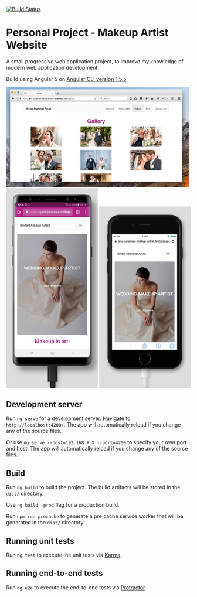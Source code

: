 [![Build Status](https://travis-ci.org/AlexBrownX/makeup-artist-website.svg?branch=master)](https://travis-ci.org/AlexBrownX/makeup-artist-website)

# Personal Project - Makeup Artist Website

A small progressive web application project, to improve my knowledge of modern web application development.

Build using Angular 5 on [Angular CLI version 1.5.5](https://github.com/angular/angular-cli).

<img src="ScreenshotDesktop.jpg" width="500">

<img src="ScreenshotMobile1.jpg" width="250">
<img src="ScreenshotMobile2.jpg" width="250">

## Development server

Run `ng serve` for a development server. Navigate to `http://localhost:4200/`. The app will automatically reload if you change any of the source files.

Or use `ng serve --host=192.168.X.X --port=4200` to specify your own port and host. The app will automatically reload if you change any of the source files.

## Build

Run `ng build` to build the project. The build artifacts will be stored in the `dist/` directory. 

Use `ng build -prod` flag for a production build.

Run `npm run precache` to generate a pre cache service worker that will be generated in the `dist/` directory. 

## Running unit tests

Run `ng test` to execute the unit tests via [Karma](https://karma-runner.github.io).

## Running end-to-end tests

Run `ng e2e` to execute the end-to-end tests via [Protractor](http://www.protractortest.org/).

